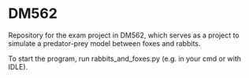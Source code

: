 # DM562
Repository for the exam project in DM562, which serves as a project to simulate a predator-prey model between foxes and rabbits.

To start the program, run rabbits_and_foxes.py (e.g. in your cmd or with IDLE).
